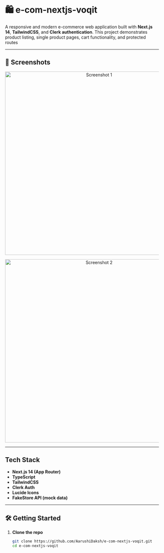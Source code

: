 # 🛍️ e-com-nextjs-voqit

A responsive and modern e-commerce web application built with **Next.js 14**, **TailwindCSS**, and **Clerk authentication**. This project demonstrates product listing, single product pages, cart functionality, and protected routes

---
## 📸 Screenshots

<p align="center">
  <img src="https://github.com/user-attachments/assets/e8ffd36b-337d-416b-b420-e259808e2e47" alt="Screenshot 1" width="600"/>
</p>

<p align="center">
  <img src="https://github.com/user-attachments/assets/8f920fa1-0238-4e8d-9df6-95419ac19741" alt="Screenshot 2" width="600"/>
</p>

---

##  Tech Stack

- **Next.js 14 (App Router)**
- **TypeScript**
- **TailwindCSS**
- **Clerk Auth**
- **Lucide Icons**
- **FakeStore API (mock data)**

---

## 🛠️ Getting Started

1. **Clone the repo**
   ```bash
   git clone https://github.com/AarushiDaksh/e-com-nextjs-voqit.git
   cd e-com-nextjs-voqit
